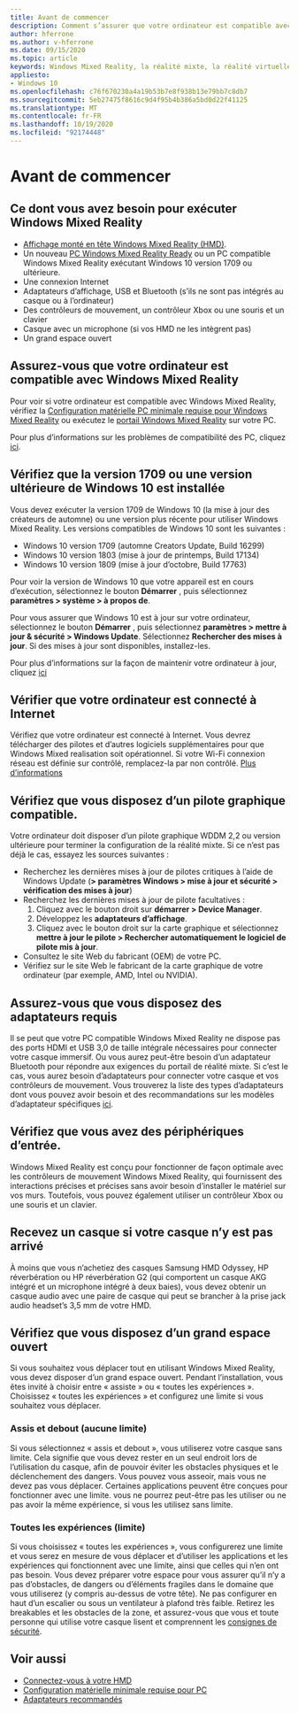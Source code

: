 ```yaml
---
title: Avant de commencer
description: Comment s’assurer que votre ordinateur est compatible avec, et prêt pour, Windows Mixed Reality.
author: hferrone
ms.author: v-hferrone
ms.date: 09/15/2020
ms.topic: article
keywords: Windows Mixed Reality, la réalité mixte, la réalité virtuelle, VR, MR, compatible, compatibilité, prise en main, configuration, PC, configuration système requise
appliesto:
- Windows 10
ms.openlocfilehash: c76f670230a4a19b53b7e8f938b13e79bb7c8db7
ms.sourcegitcommit: 5eb27475f8616c9d4f95b4b386a5bd0d22f41125
ms.translationtype: MT
ms.contentlocale: fr-FR
ms.lasthandoff: 10/19/2020
ms.locfileid: "92174448"
---
```

# <a name="before-you-start"></a>Avant de commencer

## <a name="what-youll-need-to-run-windows-mixed-reality"></a>Ce dont vous avez besoin pour exécuter Windows Mixed Reality

* [Affichage monté en tête Windows Mixed Reality (HMD)](https://www.microsoft.com/en-us/windows/windows-mixed-reality-devices).
* Un nouveau [PC Windows Mixed Reality Ready](https://support.microsoft.com/en-us/help/4039260/windows-10-mixed-reality-pc-hardware-guidelines) ou un PC compatible Windows Mixed Reality exécutant Windows 10 version 1709 ou ultérieure.
* Une connexion Internet
* Adaptateurs d’affichage, USB et Bluetooth (s’ils ne sont pas intégrés au casque ou à l’ordinateur)
* Des contrôleurs de mouvement, un contrôleur Xbox ou une souris et un clavier
* Casque avec un microphone (si vos HMD ne les intègrent pas)
* Un grand espace ouvert

## <a name="make-sure-your-pc-is-compatible-with-windows-mixed-reality"></a>Assurez-vous que votre ordinateur est compatible avec Windows Mixed Reality

Pour voir si votre ordinateur est compatible avec Windows Mixed Reality, vérifiez la [Configuration matérielle PC minimale requise pour Windows Mixed Reality](windows-mixed-reality-minimum-pc-hardware-compatibility-guidelines.md) ou exécutez le [portail Windows Mixed Reality](install-windows-mixed-reality.md#launch-mixed-reality-portal) sur votre PC.

Pour plus d’informations sur les problèmes de compatibilité des PC, cliquez [ici](https://support.microsoft.com/en-us/help/4045777/windows-10-get-help-with-pc-compatibility-in-windows-mixed-reality).

## <a name="make-sure-you-have-the-windows-10-version-1709-or-newer-installed"></a>Vérifiez que la version 1709 ou une version ultérieure de Windows 10 est installée

Vous devez exécuter la version 1709 de Windows 10 (la mise à jour des créateurs de automne) ou une version plus récente pour utiliser Windows Mixed Reality. Les versions compatibles de Windows 10 sont les suivantes :
* Windows 10 version 1709 (automne Creators Update, Build 16299)
* Windows 10 version 1803 (mise à jour de printemps, Build 17134)
* Windows 10 version 1809 (mise à jour d’octobre, Build 17763)

Pour voir la version de Windows 10 que votre appareil est en cours d’exécution, sélectionnez le bouton **Démarrer** , puis sélectionnez **paramètres > système > à propos de**.

Pour vous assurer que Windows 10 est à jour sur votre ordinateur, sélectionnez le bouton **Démarrer** , puis sélectionnez **paramètres > mettre à jour & sécurité > Windows Update**.  Sélectionnez **Rechercher des mises à jour**. Si des mises à jour sont disponibles, installez-les.

Pour plus d’informations sur la façon de maintenir votre ordinateur à jour, cliquez [ici](https://support.microsoft.com/en-us/help/12373/windows-update-faq)

## <a name="make-sure-your-pc-is-connected-to-the-internet"></a>Vérifier que votre ordinateur est connecté à Internet

Vérifiez que votre ordinateur est connecté à Internet. Vous devrez télécharger des pilotes et d’autres logiciels supplémentaires pour que Windows Mixed realisation soit opérationnel.  Si votre Wi-Fi connexion réseau est définie sur contrôlé, remplacez-la par non contrôlé. [Plus d’informations](https://support.microsoft.com/en-us/help/4028458/windows-metered-connections-in-windows-10)

## <a name="make-sure-you-have-a-compatible-graphics-driver"></a>Vérifiez que vous disposez d’un pilote graphique compatible.

Votre ordinateur doit disposer d’un pilote graphique WDDM 2,2 ou version ultérieure pour terminer la configuration de la réalité mixte. Si ce n’est pas déjà le cas, essayez les sources suivantes :

* Recherchez les dernières mises à jour de pilotes critiques à l’aide de Windows Update (**> paramètres Windows > mise à jour et sécurité > vérification des mises à jour**)
* Recherchez les dernières mises à jour de pilote facultatives :
    1. Cliquez avec le bouton droit sur **démarrer > Device Manager**.
    2. Développez les **adaptateurs d’affichage**.
    3. Cliquez avec le bouton droit sur la carte graphique et sélectionnez **mettre à jour le pilote > Rechercher automatiquement le logiciel de pilote mis à jour**.
* Consultez le site Web du fabricant (OEM) de votre PC.
* Vérifiez sur le site Web le fabricant de la carte graphique de votre ordinateur (par exemple, AMD, Intel ou NVIDIA).

## <a name="make-sure-that-you-have-any-required-adapters"></a>Assurez-vous que vous disposez des adaptateurs requis

Il se peut que votre PC compatible Windows Mixed Reality ne dispose pas des ports HDMI et USB 3,0 de taille intégrale nécessaires pour connecter votre casque immersif. Ou vous aurez peut-être besoin d’un adaptateur Bluetooth pour répondre aux exigences du portail de réalité mixte.  Si c’est le cas, vous aurez besoin d’adaptateurs pour connecter votre casque et vos contrôleurs de mouvement. Vous trouverez la liste des types d’adaptateurs dont vous pouvez avoir besoin et des recommandations sur les modèles d’adaptateur spécifiques [ici](recommended-adapters-for-windows-mixed-reality-capable-pcs.md).

## <a name="make-sure-that-you-have-input-devices"></a>Vérifiez que vous avez des périphériques d’entrée.

Windows Mixed Reality est conçu pour fonctionner de façon optimale avec les contrôleurs de mouvement Windows Mixed Reality, qui fournissent des interactions précises et précises sans avoir besoin d’installer le matériel sur vos murs. Toutefois, vous pouvez également utiliser un contrôleur Xbox ou une souris et un clavier.

## <a name="get-headphones-if-your-headset-didnt-come-with-them"></a>Recevez un casque si votre casque n’y est pas arrivé

À moins que vous n’achetiez des casques Samsung HMD Odyssey, HP réverbération ou HP réverbération G2 (qui comportent un casque AKG intégré et un microphone intégré à deux baies), vous devez obtenir un casque audio avec une paire de casque qui peut se brancher à la prise jack audio headset’s 3,5 mm de votre HMD.

## <a name="make-sure-that-you-have-a-large-open-space"></a>Vérifiez que vous disposez d’un grand espace ouvert

Si vous souhaitez vous déplacer tout en utilisant Windows Mixed Reality, vous devez disposer d’un grand espace ouvert.  Pendant l’installation, vous êtes invité à choisir entre « assiste » ou « toutes les expériences ». Choisissez « toutes les expériences » et configurez une limite si vous souhaitez vous déplacer.

### <a name="seated-and-standing-no-boundary"></a>Assis et debout (aucune limite)

Si vous sélectionnez « assis et debout », vous utiliserez votre casque sans limite. Cela signifie que vous devez rester en un seul endroit lors de l’utilisation du casque, afin de pouvoir éviter les obstacles physiques et le déclenchement des dangers. Vous pouvez vous asseoir, mais vous ne devez pas vous déplacer. Certaines applications peuvent être conçues pour fonctionner avec une limite. vous ne pourrez peut-être pas les utiliser ou ne pas avoir la même expérience, si vous les utilisez sans limite.

### <a name="all-experiences-boundary"></a>Toutes les expériences (limite)

Si vous choisissez « toutes les expériences », vous configurerez une limite et vous serez en mesure de vous déplacer et d’utiliser les applications et les expériences qui fonctionnent avec une limite, ainsi que celles qui n’en ont pas besoin. Vous devez préparer votre espace pour vous assurer qu’il n’y a pas d’obstacles, de dangers ou d’éléments fragiles dans le domaine que vous utiliserez (y compris au-dessus de votre tête). Ne pas configurer en haut d’un escalier ou sous un ventilateur à plafond très faible. Retirez les breakables et les obstacles de la zone, et assurez-vous que vous et toute personne qui utilise votre casque lisent et comprennent les [consignes de sécurité](https://support.microsoft.com/en-us/help/4039969/windows-10-mixed-reality-immersive-headset-health-safety-comfort).

## <a name="see-also"></a>Voir aussi

* [Connectez-vous à votre HMD](plug-in-your-headset.md)
* [Configuration matérielle minimale requise pour PC](windows-mixed-reality-minimum-pc-hardware-compatibility-guidelines.md)
* [Adaptateurs recommandés](recommended-adapters-for-windows-mixed-reality-capable-pcs.md)